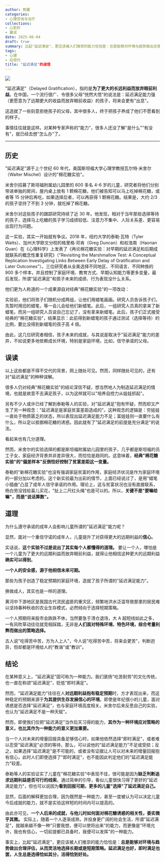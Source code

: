```yaml
---
author: 剩翼
categories:
- 心理咨询与治疗
collections:
- 心影抄
- 翼说
date: 2025-06-04
draft: true
summary: 比起"延迟满足"，更应该被人们推崇的能力恰恰是：总是能够对环境与趋势做出合理评估，从而灵活地选择长期或是短期策略。延迟满足也好，即时满足也罢，人生总是选得恰如其分，活得恰到好处。
tags:
- 心理
- 后现代
title: "延迟满足"的迷信
---
```


![](/img/yanchimanzu.jpg)

"延迟满足"（Delayed Gratification），指的是**为了更大的长远利益而放弃眼前利益**。在中国，一个流行很广、令很多父母"恍然大悟"的说法是：延迟满足能力强（更愿意为了远期更大的收益而放弃眼前收益）的孩子，将来会更有"出息"。

这造就了一些刻意拒绝孩子的父母，其中很多人，终于把孩子养成了他们不愿看到的样子。

事情往往就是这样。对某种专家声称的"能力"，很多人还没了解"是什么""有没有"，就已经去想"怎么办"了。

------------------------------------------------------------------------

## 历史

"延迟满足"源于上个世纪 60 年代，美国斯坦福大学心理学教授瓦尔特·米舍尔（Walter Mischel）设计的"棉花糖实验"。

米舍尔招募了斯坦福附属幼儿园里的 600 多名 4-6 岁的儿童，研究者将他们分别带进单独的房间，屋内桌上放有 1 颗棉花糖，他们被告知可以马上吃掉棉花糖，或者等 15 分钟后再吃，如果选择后者，可以再获得 1 颗棉花糖。结果是，大约 2/3 的孩子坚持了不到 3 分钟，就吃掉了棉花糖。

米舍尔对这些孩子的跟踪研究持续了近 30 年。他发现，相对于当年那些选择等待的孩子，选择马上吃糖的孩子学习成绩较低、注意力不集中、人际关系差、更容易出现行为问题。

这一实验，其实一开始就有争议。2018 年，纽约大学的泰勒·瓦特（Tyler Watts）、加州大学欧文分校的格里格·邓肯（Greg Duncan）和权浩南（Haonan Quan）在《心理科学》上发表了《再论棉花糖实验：对早期的延迟满足和后期成就联系的概念性重复研究》（"Revisiting the Marshmallow Test: A Conceptual Replication Investigating Links Between Early Delay of Gratification and Later Outcomes"）。三位研究者从全美选择不同地区、不同语言、不同种族的 900 多个样本，并且控制了家庭环境、教育方式、早期认知能力等更多变量，最后发现，所谓"延迟满足"和孩子未来的成绩、行为表现没什么关系。

他们更为人称道的一个成果源自对经典"棉花糖实验"的一项改动：

实验前，他们将孩子们随机分成两组，让他们用蜡笔画画。研究人员告诉孩子们，先暂时用旧的蜡笔，等一会儿会给他们新蜡笔。此后，一组研究人员真的拿来了新蜡笔，而另一组研究人员说自己忘记了，没有拿来新蜡笔。此后，孩子们正式接受经典的"棉花糖实验"，结果显示：此前得到新蜡笔的孩子通过测试（选择等待）的比例，要比没得到新蜡笔的孩子高 4 倍。

由此，这几位研究者相信，孩子未来的成就，与其说是取决于"延迟满足"能力的差异，不如说更多地依赖成长环境，特别是家庭环境，比如，信守承诺的父母。

## 误读

以上这些都是不得不交代的背景，网上随处可见。然而，同样随处可见的，还有对"延迟满足"的种种误解。

很多人仍对经典"棉花糖实验"的结论深信不疑，想当然地人为制造延迟满足的情境，也就是故意不去满足孩子，以为这样就可以"培养自控力从娃娃抓起"。

另有不少人或许已经了解到泰勒等人的实验，对"延迟满足"抱有怀疑，然而却又产生了另一种观念："延迟满足是家庭贫富差距造成的"。这种观念的逻辑是：穷娃娃一直处于物质匮乏的状态，所以表现出延迟满足能力不足；富娃娃则一直要什么有什么，所以足以抵御棉花糖的诱惑。因此就有了"延迟满足的前提是充分满足"的说法。

看起来也有几分道理。

然而，米舍尔的实验选择的都是斯坦福附属幼儿园里的孩子，几乎都是斯坦福的员工子女，家庭经济背景并非差异很大，而恰恰是趋同的。这意味着，**经典"棉花糖实验"的"偏差样本"反倒恰好控制了贫富差距这一变量。**

泰勒的"新棉花糖实验"也没有强调家庭贫富的作用，家庭经济状况是作为家庭环境的一部分加以考虑的。这个新实验最为出彩的情节，上面已经说过了，是用"蜡笔小插曲"凸显了成年人信守承诺的作用。理论上，这与贫富状况也没有直接联系，杨白劳没钱给喜儿买花，"扯上二尺红头绳"也是可以的。所以，**关键不是"要嘛给嘛"，而是"说话算数"。**

## 道理

为什么遵守承诺的成年人会影响儿童所谓的"延迟满足"能力呢？

显然，面对一个重信守诺的成年人，儿童提升了对获得更大的远期利益的**信心**。

实话说，**这个实验不过是说出了其实每个人都懂得的道理。** 要让一个人，哪怕是一个儿童为了更大的远期利益而放弃眼前利益，就得让他相信这种更大的远期利益**确实可以得到**。

**一个人的安全感，源于他相信未来可期。**

那些为孩子创造了稳定预期的家庭环境，造就了孩子所谓的"延迟满足能力"。

换做成人，其实也是一样的道理。

黄河中下游地区是我国古代流民盗匪的重灾区，频繁地洪水泛滥导致那里的居民难以坚持春种秋收的农业生存模式，必然倾向于选择短期策略。

一个人预期将来股市会跌跌不休，当然要急于清仓退场，大 A 超短线如此之多，一有风吹草动往往就竞相踩踏，无非是**人们面对特殊环境、特色环境，综合考量利弊而做出的策略选择。**

古人说"吃得苦中苦，方为人上人"，今人说"吃得苦中苦，将来会更苦"，判断迥异，但却都是环境给人的"教诲"或"教训"。

## 结论

在某种意义上，"延迟满足"固可称为一种能力。我们褒扬"吃苦耐劳"的文化传统，也一直在称颂"延迟满足"，贬低"即时满足"。

然而，"延迟满足能力"往往在人**对远期利益抱有稳定预期**时，方才表现出来，而这种稳定的预期来源于**为其提供生存发展信心的环境**。即使是年纪很小的儿童，面对诱惑是否选择"延迟满足"，也与家庭环境高度相关。米舍尔后来反思自己的实验，也认为"延迟满足不是一种天赋"。

然而，即使我们仅把"延迟满足"当作后天习得的能力，**其作为一种环境应对策略的意义，也比其作为一种能力的意义更加重要。**

当一个人对未来的增量回报具备足够信心时，如果他依然选择"即时满足"，或者难以忍受"延迟满足"必须的等待，那么，可以说他的"延迟满足能力"不足或受损；反之，如果选择"延迟满足"是不可能的，或者没有证据让人可以对未来的增量回报抱有信心，此时人们即使选择了"即时满足"，也不能因此判定他们的"延迟满足能力"较差。

泰勒等人的实验证实了儿童在"棉花糖实验"中表现不佳，很可能是因为**缺乏判断追求远期利益是否可行的线索**。通过简单的引导，看似儿童很快习得了更好的"延迟满足能力"，但也可以说因为**看到回报可期，更多的儿童"选择"了延迟满足自己。**

显然，后面的解释更加合理，因为既然是一种能力，甚至一度被认为可以决定儿童今后成就的能力，就不是实验这样短的时间内可以提高的。

由此亦可见，**一个人后来的成就，与他儿时如何面对棉花糖诱惑的相关性，委实微乎其微。** 实际上，随着一个人逐渐成熟，并投身更广阔的社会生活，所谓"延迟满足"，就越来越不像一种"只要我想，便可以使将出来"的能力，而更像是"环境允许，我也有信心，一切前提都已具备时，我便可以发挥"的一种能力。

事实上，比起"延迟满足"，更应该被人们推崇的能力恰恰是：**总是能够对环境与趋势做出合理评估，从而灵活地选择长期或是短期策略。延迟满足也好，即时满足也罢，人生总是选得恰如其分，活得恰到好处。**
